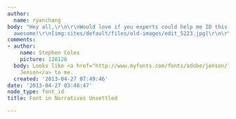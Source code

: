 ```yaml
---
author:
  name: ryanchang
body: "Hey all,\r\n\r\nWould love if you experts could help me ID this font. It's
  awesome!\r\n[img:sites/default/files/old-images/edit_5223.jpg]\r\n\r\nThank you!!"
comments:
- author:
    name: Stephen Coles
    picture: 128126
  body: Looks like <a href="http://www.myfonts.com/fonts/adobe/jenson/?refby=typographica">Adobe
    Jenson</a> to me.
  created: '2013-04-27 07:49:46'
date: '2013-04-27 03:48:47'
node_type: font_id
title: Font in Narratives Unsettled

---
```

